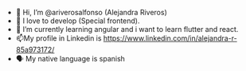 - 👋 Hi, I’m @ariverosalfonso (Alejandra Riveros)
- 👀 I love to develop (Special frontend).
- 🌱 I’m currently learning angular and i want to learn flutter and react.
- 📫My profile in Linkedin is https://www.linkedin.com/in/alejandra-r-85a973172/
- 🗣️ My native language is spanish

<!---
ariverosalfonso/ariverosalfonso is a ✨ special ✨ repository because its `README.md` (this file) appears on your GitHub profile.
You can click the Preview link to take a look at your changes.
--->
